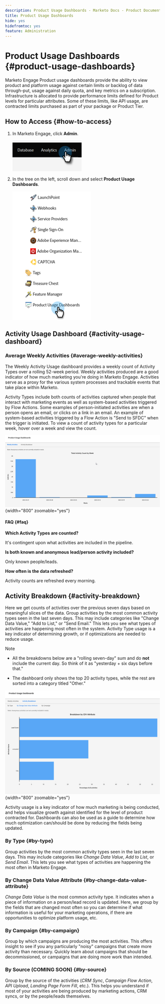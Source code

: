 ```yaml
---
description: Product Usage Dashboards - Marketo Docs - Product Documentation
title: Product Usage Dashboards
hide: yes
hidefromtoc: yes
feature: Administration
---
```

# Product Usage Dashboards {#product-usage-dashboards}

Marketo Engage Product usage dashboards provide the ability to view product and platform usage against certain limits or backlog of data through-put, usage against daily quota, and key metrics on a subscription. Infrastructure is allocated to provide performance limits defined for Product levels for particular attributes. Some of these limits, like API usage, are contracted limits purchased as part of your package or Product Tier. 

## How to Access {#how-to-access}

1. In Marketo Engage, click **Admin**.

   ![](assets/product-usage-dashboards-1.png)

1. In the tree on the left, scroll down and select **Product Usage Dashboards**.

   ![](assets/product-usage-dashboards-2.png)

## Activity Usage Dashboard {#activity-usage-dashboard}

### Average Weekly Activities {#average-weekly-activities}

The Weekly Activity Usage dashboard provides a weekly count of Activity Types over a rolling 52-week period. Weekly activities produced are a good indicator of how much marketing you're doing in Marketo Engage. Activities serve as a proxy for the various system processes and trackable events that take place within Marketo.

Activity Types include both counts of activities captured when people that interact with marketing events as well as system-based activities triggered by Flow Actions. Some examples of person-initiated activities are when a person opens an email, or clicks on a link in an email. An example of system-based activities triggered by a Flow Action is "Send to SFDC" when the trigger is initiated. To view a count of activity types for a particular week, hover over a week and view the count.

![](assets/product-usage-dashboards-3.png){width="800" zoomable="yes"}

#### FAQ {#faq}
 
**Which Activity Types are counted?**

It's contingent upon what activities are included in the pipeline.

**Is both known and anonymous lead/person activity included?**

Only known people/leads.

**How often is the data refreshed?**

Activity counts are refreshed every morning.

## Activity Breakdown {#activity-breakdown}

Here we get counts of activities over the previous seven days based on meaningful slices of the data. Group activities by the most common activity types seen in the last seven days. This may include categories like "Change Data Value," "Add to List," or "Send Email." This lets you see what types of activities are happening most often in the system. Activity Type usage is a key indicator of determining growth, or if optimizations are needed to reduce usage.

>[!NOTE]
>
>* All the breakdowns below are a "rolling seven-day" sum and do **not** include the current day. So think of it as "yesterday + six days before that."
>
>* The dashboard only shows the top 20 activity types, while the rest are sorted into a category titled "Other."

![](assets/product-usage-dashboards-4.png){width="800" zoomable="yes"}
 
Activity usage is a key indicator of how much marketing is being conducted, and helps visualize growth against identified for the level of product contracted for. Dashboards can also be used as a guide to determine how much optimization can/should be done by reducing the fields being updated.

### By Type {#by-type}

Group activities by the most common activity types seen in the last seven days. This may include categories like _Change Data Value_, _Add to List_, or _Send Email_. This lets you see what types of activities are happening the most often in Marketo Engage.

### By Change Data Value Attribute {#by-change-data-value-attribute}

_Change Data Value_ is the most common activity type. It indicates when a piece of information on a person/lead record is updated. Here, we group by the fields that are changed most often so you can determine if what information is useful for your marketing operations, if there are opportunities to optimize platform usage, etc.

### By Campaign {#by-campaign}

Group by which campaigns are producing the most activities. This offers insight to see if you any particularly "noisy" campaigns that create more activity than necessary. Quickly learn about campaigns that should be decommissioned, or campaigns that are doing more work than intended.

### By Source (COMING SOON) {#by-source}

Group by the source of the activities (_CRM Sync_, _Campaign Flow Action_, _API Upload_, _Landing Page Form Fill_, etc.). This helps you understand if most of your activities are being produced by marketing actions, CRM syncs, or by the people/leads themselves.
